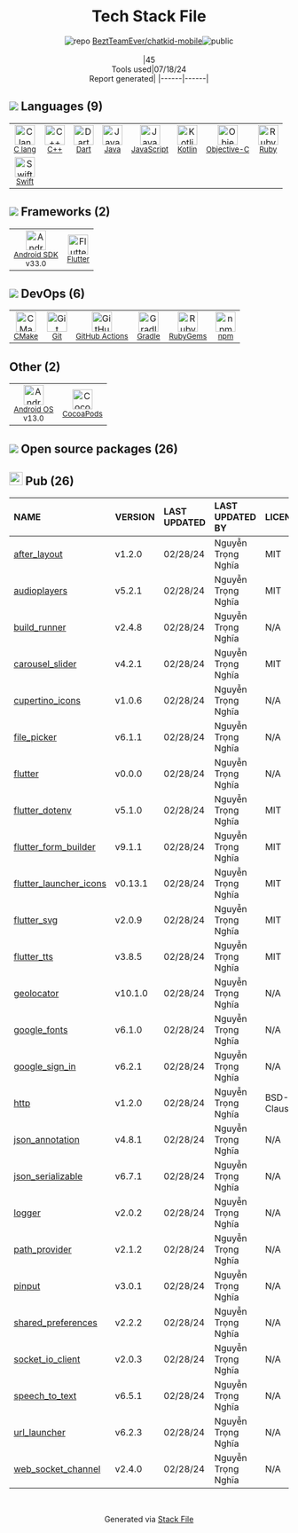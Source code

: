<!--
&lt;--- Readme.md Snippet without images Start ---&gt;
## Tech Stack
BeztTeamEver/chatkid-mobile is built on the following main stack:

- [C lang](http://en.wikipedia.org/wiki/C_(programming_language)) – Languages
- [C++](http://www.cplusplus.com/) – Languages
- [Dart](https://www.dartlang.org/) – Languages
- [Java](https://www.java.com) – Languages
- [JavaScript](https://developer.mozilla.org/en-US/docs/Web/JavaScript) – Languages
- [Kotlin](https://kotlinlang.org/) – Languages
- [Objective-C](https://developer.apple.com/library/mac/documentation/Cocoa/Conceptual/ProgrammingWithObjectiveC/Introduction/Introduction.html) – Languages
- [Ruby](https://www.ruby-lang.org) – Languages
- [Swift](https://developer.apple.com/swift/) – Languages
- [Android SDK](http://developer.android.com) – Frameworks (Full Stack)
- [Flutter](https://flutter.io/) – Cross-Platform Mobile Development
- [CMake](http://www.cmake.org/) – Java Build Tools
- [GitHub Actions](https://github.com/features/actions) – Continuous Integration
- [Gradle](https://www.gradle.org/) – Java Build Tools
- [Android OS](https://www.android.com) – Operating Systems

Full tech stack [here](/techstack.md)

&lt;--- Readme.md Snippet without images End ---&gt;

&lt;--- Readme.md Snippet with images Start ---&gt;
## Tech Stack
BeztTeamEver/chatkid-mobile is built on the following main stack:

- <img width='25' height='25' src='https://img.stackshare.io/no-img-open-source.png' alt='C lang'/> [C lang](http://en.wikipedia.org/wiki/C_(programming_language)) – Languages
- <img width='25' height='25' src='https://img.stackshare.io/service/1049/cplusplus.png' alt='C++'/> [C++](http://www.cplusplus.com/) – Languages
- <img width='25' height='25' src='https://img.stackshare.io/service/1646/Twitter-02.png' alt='Dart'/> [Dart](https://www.dartlang.org/) – Languages
- <img width='25' height='25' src='https://img.stackshare.io/service/995/K85ZWV2F.png' alt='Java'/> [Java](https://www.java.com) – Languages
- <img width='25' height='25' src='https://img.stackshare.io/service/1209/javascript.jpeg' alt='JavaScript'/> [JavaScript](https://developer.mozilla.org/en-US/docs/Web/JavaScript) – Languages
- <img width='25' height='25' src='https://img.stackshare.io/service/3750/pCfEzr6L.png' alt='Kotlin'/> [Kotlin](https://kotlinlang.org/) – Languages
- <img width='25' height='25' src='https://img.stackshare.io/service/1008/xcode.png' alt='Objective-C'/> [Objective-C](https://developer.apple.com/library/mac/documentation/Cocoa/Conceptual/ProgrammingWithObjectiveC/Introduction/Introduction.html) – Languages
- <img width='25' height='25' src='https://img.stackshare.io/service/989/ruby.png' alt='Ruby'/> [Ruby](https://www.ruby-lang.org) – Languages
- <img width='25' height='25' src='https://img.stackshare.io/service/1009/tuHsaI2U.png' alt='Swift'/> [Swift](https://developer.apple.com/swift/) – Languages
- <img width='25' height='25' src='https://img.stackshare.io/service/1010/m8jf0po4imu8t5eemjdd.png' alt='Android SDK'/> [Android SDK](http://developer.android.com) – Frameworks (Full Stack)
- <img width='25' height='25' src='https://img.stackshare.io/service/7180/flutter-mark-square-100.png' alt='Flutter'/> [Flutter](https://flutter.io/) – Cross-Platform Mobile Development
- <img width='25' height='25' src='https://img.stackshare.io/service/2424/0UlUI_y1_400x400.jpg' alt='CMake'/> [CMake](http://www.cmake.org/) – Java Build Tools
- <img width='25' height='25' src='https://img.stackshare.io/service/11563/actions.png' alt='GitHub Actions'/> [GitHub Actions](https://github.com/features/actions) – Continuous Integration
- <img width='25' height='25' src='https://img.stackshare.io/service/975/gradlephant-social-black-bg.png' alt='Gradle'/> [Gradle](https://www.gradle.org/) – Java Build Tools
- <img width='25' height='25' src='https://img.stackshare.io/service/9586/ZvmtaSXW_400x400.jpg' alt='Android OS'/> [Android OS](https://www.android.com) – Operating Systems

Full tech stack [here](/techstack.md)

&lt;--- Readme.md Snippet with images End ---&gt;
-->
<div align="center">

# Tech Stack File
![](https://img.stackshare.io/repo.svg "repo") [BeztTeamEver/chatkid-mobile](https://github.com/BeztTeamEver/chatkid-mobile)![](https://img.stackshare.io/public_badge.svg "public")
<br/><br/>
|45<br/>Tools used|07/18/24 <br/>Report generated|
|------|------|
</div>

## <img src='https://img.stackshare.io/languages.svg'/> Languages (9)
<table><tr>
  <td align='center'>
  <img width='36' height='36' src='https://img.stackshare.io/no-img-open-source.png' alt='C lang'>
  <br>
  <sub><a href="http://en.wikipedia.org/wiki/C_(programming_language)">C lang</a></sub>
  <br>
  <sub></sub>
</td>

<td align='center'>
  <img width='36' height='36' src='https://img.stackshare.io/service/1049/cplusplus.png' alt='C++'>
  <br>
  <sub><a href="http://www.cplusplus.com/">C++</a></sub>
  <br>
  <sub></sub>
</td>

<td align='center'>
  <img width='36' height='36' src='https://img.stackshare.io/service/1646/Twitter-02.png' alt='Dart'>
  <br>
  <sub><a href="https://www.dartlang.org/">Dart</a></sub>
  <br>
  <sub></sub>
</td>

<td align='center'>
  <img width='36' height='36' src='https://img.stackshare.io/service/995/K85ZWV2F.png' alt='Java'>
  <br>
  <sub><a href="https://www.java.com">Java</a></sub>
  <br>
  <sub></sub>
</td>

<td align='center'>
  <img width='36' height='36' src='https://img.stackshare.io/service/1209/javascript.jpeg' alt='JavaScript'>
  <br>
  <sub><a href="https://developer.mozilla.org/en-US/docs/Web/JavaScript">JavaScript</a></sub>
  <br>
  <sub></sub>
</td>

<td align='center'>
  <img width='36' height='36' src='https://img.stackshare.io/service/3750/pCfEzr6L.png' alt='Kotlin'>
  <br>
  <sub><a href="https://kotlinlang.org/">Kotlin</a></sub>
  <br>
  <sub></sub>
</td>

<td align='center'>
  <img width='36' height='36' src='https://img.stackshare.io/service/1008/xcode.png' alt='Objective-C'>
  <br>
  <sub><a href="https://developer.apple.com/library/mac/documentation/Cocoa/Conceptual/ProgrammingWithObjectiveC/Introduction/Introduction.html">Objective-C</a></sub>
  <br>
  <sub></sub>
</td>

<td align='center'>
  <img width='36' height='36' src='https://img.stackshare.io/service/989/ruby.png' alt='Ruby'>
  <br>
  <sub><a href="https://www.ruby-lang.org">Ruby</a></sub>
  <br>
  <sub></sub>
</td>

</tr>
<tr>
  <td align='center'>
  <img width='36' height='36' src='https://img.stackshare.io/service/1009/tuHsaI2U.png' alt='Swift'>
  <br>
  <sub><a href="https://developer.apple.com/swift/">Swift</a></sub>
  <br>
  <sub></sub>
</td>

</tr>
</table>

## <img src='https://img.stackshare.io/frameworks.svg'/> Frameworks (2)
<table><tr>
  <td align='center'>
  <img width='36' height='36' src='https://img.stackshare.io/service/1010/m8jf0po4imu8t5eemjdd.png' alt='Android SDK'>
  <br>
  <sub><a href="http://developer.android.com">Android SDK</a></sub>
  <br>
  <sub>v33.0</sub>
</td>

<td align='center'>
  <img width='36' height='36' src='https://img.stackshare.io/service/7180/flutter-mark-square-100.png' alt='Flutter'>
  <br>
  <sub><a href="https://flutter.io/">Flutter</a></sub>
  <br>
  <sub></sub>
</td>

</tr>
</table>

## <img src='https://img.stackshare.io/devops.svg'/> DevOps (6)
<table><tr>
  <td align='center'>
  <img width='36' height='36' src='https://img.stackshare.io/service/2424/0UlUI_y1_400x400.jpg' alt='CMake'>
  <br>
  <sub><a href="http://www.cmake.org/">CMake</a></sub>
  <br>
  <sub></sub>
</td>

<td align='center'>
  <img width='36' height='36' src='https://img.stackshare.io/service/1046/git.png' alt='Git'>
  <br>
  <sub><a href="http://git-scm.com/">Git</a></sub>
  <br>
  <sub></sub>
</td>

<td align='center'>
  <img width='36' height='36' src='https://img.stackshare.io/service/11563/actions.png' alt='GitHub Actions'>
  <br>
  <sub><a href="https://github.com/features/actions">GitHub Actions</a></sub>
  <br>
  <sub></sub>
</td>

<td align='center'>
  <img width='36' height='36' src='https://img.stackshare.io/service/975/gradlephant-social-black-bg.png' alt='Gradle'>
  <br>
  <sub><a href="https://www.gradle.org/">Gradle</a></sub>
  <br>
  <sub></sub>
</td>

<td align='center'>
  <img width='36' height='36' src='https://img.stackshare.io/service/12795/5jL6-BA5_400x400.jpeg' alt='RubyGems'>
  <br>
  <sub><a href="https://rubygems.org/">RubyGems</a></sub>
  <br>
  <sub></sub>
</td>

<td align='center'>
  <img width='36' height='36' src='https://img.stackshare.io/service/1120/lejvzrnlpb308aftn31u.png' alt='npm'>
  <br>
  <sub><a href="https://www.npmjs.com/">npm</a></sub>
  <br>
  <sub></sub>
</td>

</tr>
</table>

## Other (2)
<table><tr>
  <td align='center'>
  <img width='36' height='36' src='https://img.stackshare.io/service/9586/ZvmtaSXW_400x400.jpg' alt='Android OS'>
  <br>
  <sub><a href="https://www.android.com">Android OS</a></sub>
  <br>
  <sub>v13.0</sub>
</td>

<td align='center'>
  <img width='36' height='36' src='https://img.stackshare.io/service/2426/e1cbdef9d4b11484049a033886578e54_400x400.png' alt='CocoaPods'>
  <br>
  <sub><a href="https://cocoapods.org/">CocoaPods</a></sub>
  <br>
  <sub></sub>
</td>

</tr>
</table>


## <img src='https://img.stackshare.io/group.svg' /> Open source packages (26)</h2>

## <img width='24' height='24' src='https://img.stackshare.io/package_manager/105011/default_80893882f2063344b2942a4ccdce27a2e60711c9.png'/> Pub (26)

|NAME|VERSION|LAST UPDATED|LAST UPDATED BY|LICENSE|VULNERABILITIES|
|:------|:------|:------|:------|:------|:------|
|[after_layout](https://pub.dartlang.org/after_layout)|v1.2.0|02/28/24|Nguyễn Trọng Nghĩa |MIT|N/A|
|[audioplayers](https://pub.dartlang.org/audioplayers)|v5.2.1|02/28/24|Nguyễn Trọng Nghĩa |MIT|N/A|
|[build_runner](https://pub.dartlang.org/build_runner)|v2.4.8|02/28/24|Nguyễn Trọng Nghĩa |N/A|N/A|
|[carousel_slider](https://pub.dartlang.org/carousel_slider)|v4.2.1|02/28/24|Nguyễn Trọng Nghĩa |MIT|N/A|
|[cupertino_icons](https://pub.dartlang.org/cupertino_icons)|v1.0.6|02/28/24|Nguyễn Trọng Nghĩa |N/A|N/A|
|[file_picker](https://pub.dartlang.org/file_picker)|v6.1.1|02/28/24|Nguyễn Trọng Nghĩa |N/A|N/A|
|[flutter](https://pub.dartlang.org/flutter)|v0.0.0|02/28/24|Nguyễn Trọng Nghĩa |N/A|N/A|
|[flutter_dotenv](https://pub.dartlang.org/flutter_dotenv)|v5.1.0|02/28/24|Nguyễn Trọng Nghĩa |MIT|N/A|
|[flutter_form_builder](https://pub.dartlang.org/flutter_form_builder)|v9.1.1|02/28/24|Nguyễn Trọng Nghĩa |MIT|N/A|
|[flutter_launcher_icons](https://pub.dartlang.org/flutter_launcher_icons)|v0.13.1|02/28/24|Nguyễn Trọng Nghĩa |MIT|N/A|
|[flutter_svg](https://pub.dartlang.org/flutter_svg)|v2.0.9|02/28/24|Nguyễn Trọng Nghĩa |MIT|N/A|
|[flutter_tts](https://pub.dartlang.org/flutter_tts)|v3.8.5|02/28/24|Nguyễn Trọng Nghĩa |MIT|N/A|
|[geolocator](https://pub.dartlang.org/geolocator)|v10.1.0|02/28/24|Nguyễn Trọng Nghĩa |N/A|N/A|
|[google_fonts](https://pub.dartlang.org/google_fonts)|v6.1.0|02/28/24|Nguyễn Trọng Nghĩa |N/A|N/A|
|[google_sign_in](https://pub.dartlang.org/google_sign_in)|v6.2.1|02/28/24|Nguyễn Trọng Nghĩa |N/A|N/A|
|[http](https://pub.dartlang.org/http)|v1.2.0|02/28/24|Nguyễn Trọng Nghĩa |BSD-3-Clause|N/A|
|[json_annotation](https://pub.dartlang.org/json_annotation)|v4.8.1|02/28/24|Nguyễn Trọng Nghĩa |N/A|N/A|
|[json_serializable](https://pub.dartlang.org/json_serializable)|v6.7.1|02/28/24|Nguyễn Trọng Nghĩa |N/A|N/A|
|[logger](https://pub.dartlang.org/logger)|v2.0.2|02/28/24|Nguyễn Trọng Nghĩa |N/A|N/A|
|[path_provider](https://pub.dartlang.org/path_provider)|v2.1.2|02/28/24|Nguyễn Trọng Nghĩa |N/A|N/A|
|[pinput](https://pub.dartlang.org/pinput)|v3.0.1|02/28/24|Nguyễn Trọng Nghĩa |N/A|N/A|
|[shared_preferences](https://pub.dartlang.org/shared_preferences)|v2.2.2|02/28/24|Nguyễn Trọng Nghĩa |N/A|N/A|
|[socket_io_client](https://pub.dartlang.org/socket_io_client)|v2.0.3|02/28/24|Nguyễn Trọng Nghĩa |N/A|N/A|
|[speech_to_text](https://pub.dartlang.org/speech_to_text)|v6.5.1|02/28/24|Nguyễn Trọng Nghĩa |N/A|N/A|
|[url_launcher](https://pub.dartlang.org/url_launcher)|v6.2.3|02/28/24|Nguyễn Trọng Nghĩa |N/A|N/A|
|[web_socket_channel](https://pub.dartlang.org/web_socket_channel)|v2.4.0|02/28/24|Nguyễn Trọng Nghĩa |N/A|N/A|

<br/>
<div align='center'>

Generated via [Stack File](https://github.com/marketplace/stack-file)
